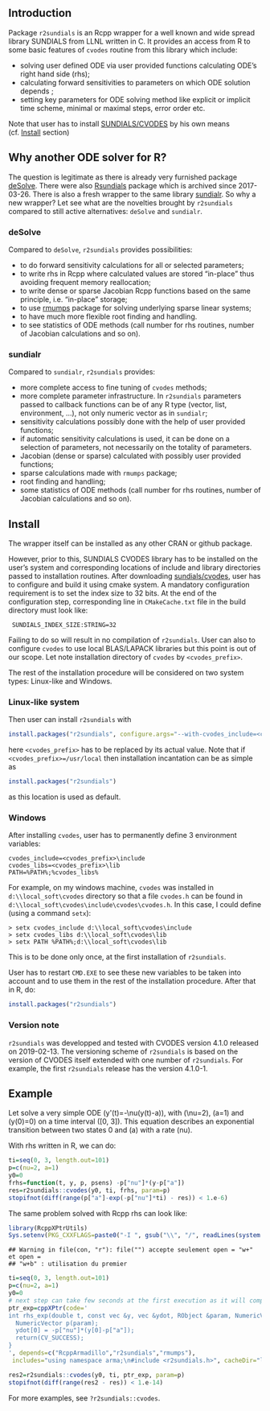 ## Introduction

Package `r2sundials` is an Rcpp wrapper for a well known and wide spread
library SUNDIALS from LLNL written in C. It provides an access from R to
some basic features of `cvodes` routine from this library which include:

  - solving user defined ODE via user provided functions calculating
    ODE’s right hand side (rhs);
  - calculating forward sensitivities to parameters on which ODE
    solution depends ;
  - setting key parameters for ODE solving method like explicit or
    implicit time scheme, minimal or maximal steps, error order etc.

Note that user has to install
[SUNDIALS/CVODES](https://computation.llnl.gov/projects/sundials/cvodes)
by his own means (cf. [Install](#install) section)

## Why another ODE solver for R?

The question is legitimate as there is already very furnished package
[deSolve](https://cran.r-project.org/package=deSolve). There were also
[Rsundials](https://cran.r-project.org/web/packages/Rsundials/index.html)
package which is archived since 2017-03-26. There is also a fresh
wrapper to the same library
[sundialr](https://cran.r-project.org/package=sundialr). So why a new
wrapper? Let see what are the novelties brought by `r2sundials` compared
to still active alternatives: `deSolve` and `sundialr`.

### deSolve

Compared to `deSolve`, `r2sundials` provides possibilities:

  - to do forward sensitivity calculations for all or selected
    parameters;
  - to write rhs in Rcpp where calculated values are stored “in-place”
    thus avoiding frequent memory reallocation;
  - to write dense or sparse Jacobian Rcpp functions based on the same
    principle, i.e. “in-place” storage;
  - to use [rmumps](https://cran.r-project.org/package=rmumps) package
    for solving underlying sparse linear systems;
  - to have much more flexible root finding and handling.
  - to see statistics of ODE methods (call number for rhs routines,
    number of Jacobian calculations and so on).

### sundialr

Compared to `sundialr`, `r2sundials` provides:

  - more complete access to fine tuning of `cvodes` methods;
  - more complete parameter infrastructure. In `r2sundials` parameters
    passed to callback functions can be of any R type (vector, list,
    environment, …), not only numeric vector as in `sundialr`;
  - sensitivity calculations possibly done with the help of user
    provided functions;
  - if automatic sensitivity calculations is used, it can be done on a
    selection of parameters, not necessarily on the totality of
    parameters.
  - Jacobian (dense or sparse) calculated with possibly user provided
    functions;
  - sparse calculations made with `rmumps` package;
  - root finding and handling;
  - some statistics of ODE methods (call number for rhs routines, number
    of Jacobian calculations and so on).

## Install

The wrapper itself can be installed as any other CRAN or github package.

However, prior to this, SUNDIALS CVODES library has to be installed on
the user’s system and corresponding locations of include and library
directories passed to installation routines. After downloading
[sundials/cvodes](https://computation.llnl.gov/projects/sundials/download/cvodes-4.1.0.tar.gz),
user has to configure and build it using cmake system. A mandatory
configuration requirement is to set the index size to 32 bits. At the
end of the configuration step, corresponding line in `CMakeCache.txt`
file in the build directory must look like:

``` 
 SUNDIALS_INDEX_SIZE:STRING=32
```

Failing to do so will result in no compilation of `r2sundials`. User can
also to configure `cvodes` to use local BLAS/LAPACK libraries but this
point is out of our scope. Let note installation directory of `cvodes`
by `<cvodes_prefix>`.

The rest of the installation procedure will be considered on two system
types: Linux-like and Windows.

### Linux-like system

Then user can install `r2sundials` with

``` r
install.packages("r2sundials", configure.args="--with-cvodes_include=<cvodes_prefix>/include --with-cvodes_libs=<cvodes_prefix>/lib")
```

here `<cvodes_prefix>` has to be replaced by its actual value. Note that
if `<cvodes_prefix>=/usr/local` then installation incantation can be as
simple as

``` r
install.packages("r2sundials")
```

as this location is used as default.

### Windows

After installing `cvodes`, user has to permanently define 3 environment
variables:

    cvodes_include=<cvodes_prefix>\include
    cvodes_libs=<cvodes_prefix>\lib
    PATH=%PATH%;%cvodes_libs%

For example, on my windows machine, `cvodes` was installed in
`d:\\local_soft\cvodes` directory so that a file `cvodes.h` can be found
in `d:\\local_soft\cvodes\include\cvodes\cvodes.h`. In this case, I
could define (using a command `setx`):

    > setx cvodes_include d:\\local_soft\cvodes\include
    > setx cvodes_libs d:\\local_soft\cvodes\lib
    > setx PATH %PATH%;d:\\local_soft\cvodes\lib

This is to be done only once, at the first installation of `r2sundials`.

User has to restart `CMD.EXE` to see these new variables to be taken
into account and to use them in the rest of the installation procedure.
After that in R, do:

``` r
install.packages("r2sundials")
```

### Version note

`r2sundials` was developped and tested with CVODES version 4.1.0
released on 2019-02-13. The versioning scheme of `r2sundials` is based
on the version of CVODES itself extended with one number of
`r2sundials`. For example, the first `r2sundials` release has the
version 4.1.0-1.

## Example

Let solve a very simple ODE \(y'(t)=-\nu(y(t)-a)\), with \(\nu=2\),
\(a=1\) and \(y(0)=0\) on a time interval \([0, 3]\). This equation
describes an exponential transition between two states 0 and \(a\) with
a rate \(nu\).

With rhs written in R, we can do:

``` r
ti=seq(0, 3, length.out=101)
p=c(nu=2, a=1)
y0=0
frhs=function(t, y, p, psens) -p["nu"]*(y-p["a"])
res=r2sundials::cvodes(y0, ti, frhs, param=p)
stopifnot(diff(range(p["a"]-exp(-p["nu"]*ti) - res)) < 1.e-6)
```

The same problem solved with Rcpp rhs can look like:

``` r
library(RcppXPtrUtils)
Sys.setenv(PKG_CXXFLAGS=paste0("-I ", gsub("\\", "/", readLines(system.file("cvodes.txt", package="r2sundials"))[1L], fixed=TRUE)))
```

    ## Warning in file(con, "r"): file("") accepte seulement open = "w+" et open =
    ## "w+b" : utilisation du premier

``` r
ti=seq(0, 3, length.out=101)
p=c(nu=2, a=1)
y0=0
# next step can take few seconds at the first execution as it will compile C++ code.
ptr_exp=cppXPtr(code='
int rhs_exp(double t, const vec &y, vec &ydot, RObject &param, NumericVector &psens) {
  NumericVector p(param);
  ydot[0] = -p["nu"]*(y[0]-p["a"]);
  return(CV_SUCCESS);
}
', depends=c("RcppArmadillo","r2sundials","rmumps"),
 includes="using namespace arma;\n#include <r2sundials.h>", cacheDir="lib", verbose=FALSE)

res2=r2sundials::cvodes(y0, ti, ptr_exp, param=p)
stopifnot(diff(range(res2 - res)) < 1.e-14)
```

For more examples, see `?r2sundials::cvodes`.
